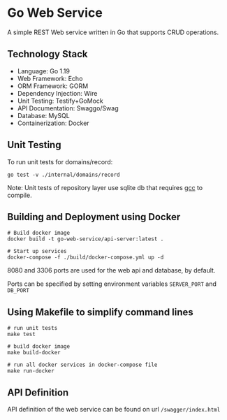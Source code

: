 #  Go Web Service
A simple REST Web service written in Go that supports CRUD operations.

## Technology Stack
- Language:             Go 1.19
- Web Framework:        Echo
- ORM Framework:        GORM
- Dependency Injection: Wire
- Unit Testing:         Testify+GoMock
- API Documentation:    Swaggo/Swag
- Database:             MySQL
- Containerization:     Docker


## Unit Testing
To run unit tests for domains/record:
```shell
go test -v ./internal/domains/record
```
Note: Unit tests of repository layer use sqlite db that requires [gcc](https://gcc.gnu.org/install/binaries.html) to compile.

## Building and Deployment using Docker
```shell
# Build docker image
docker build -t go-web-service/api-server:latest .

# Start up services
docker-compose -f ./build/docker-compose.yml up -d
```

8080 and 3306 ports are used for the web api and database, by default.

Ports can be specified by setting environment variables `SERVER_PORT` and `DB_PORT`

## Using Makefile to simplify command lines
```shell
# run unit tests
make test

# build docker image
make build-docker

# run all docker services in docker-compose file
make run-docker
```


## API Definition
API definition of the web service can be found on url `/swagger/index.html`